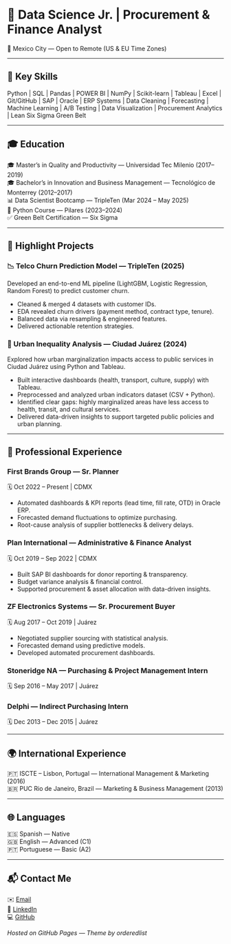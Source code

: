 # 💼 Data Science Jr. | Procurement & Finance Analyst  
📍 Mexico City — Open to Remote (US & EU Time Zones)

* * *

## 🧠 Key Skills  
Python | SQL | Pandas | POWER BI | NumPy | Scikit-learn | Tableau | Excel | Git/GitHub | SAP | Oracle | ERP Systems | Data Cleaning | Forecasting | Machine Learning | A/B Testing | Data Visualization | Procurement Analytics | Lean Six Sigma Green Belt  

* * *

## 🎓 Education  
🎓 Master’s in Quality and Productivity — Universidad Tec Milenio (2017–2019)  
🎓 Bachelor’s in Innovation and Business Management — Tecnológico de Monterrey (2012–2017)  
📊 Data Scientist Bootcamp — TripleTen (Mar 2024 – May 2025)  
🐍 Python Course — Pilares (2023–2024)  
✅ Green Belt Certification — Six Sigma  

* * *

## 🚀 Highlight Projects  

### 📉 Telco Churn Prediction Model — TripleTen (2025)  

Developed an end-to-end ML pipeline (LightGBM, Logistic Regression, Random Forest) to predict customer churn.  
- Cleaned & merged 4 datasets with customer IDs.  
- EDA revealed churn drivers (payment method, contract type, tenure).  
- Balanced data via resampling & engineered features.  
- Delivered actionable retention strategies.

### 🌆 Urban Inequality Analysis — Ciudad Juárez (2024)  

Explored how urban marginalization impacts access to public services in Ciudad Juárez using Python and Tableau.  
- Built interactive dashboards (health, transport, culture, supply) with Tableau.  
- Preprocessed and analyzed urban indicators dataset (CSV + Python).  
- Identified clear gaps: highly marginalized areas have less access to health, transit, and cultural services.  
- Delivered data-driven insights to support targeted public policies and urban planning.  


* * *

## 🧳 Professional Experience  

### **First Brands Group — Sr. Planner**  
🗓️ Oct 2022 – Present | CDMX  
- Automated dashboards & KPI reports (lead time, fill rate, OTD) in Oracle ERP.  
- Forecasted demand fluctuations to optimize purchasing.  
- Root-cause analysis of supplier bottlenecks & delivery delays.  

### **Plan International — Administrative & Finance Analyst**  
🗓️ Oct 2019 – Sep 2022 | CDMX  
- Built SAP BI dashboards for donor reporting & transparency.  
- Budget variance analysis & financial control.  
- Supported procurement & asset allocation with data-driven insights.  

### **ZF Electronics Systems — Sr. Procurement Buyer**  
🗓️ Aug 2017 – Oct 2019 | Juárez  
- Negotiated supplier sourcing with statistical analysis.  
- Forecasted demand using predictive models.  
- Developed automated procurement dashboards.  

### **Stoneridge NA — Purchasing & Project Management Intern**  
🗓️ Sep 2016 – May 2017 | Juárez  

### **Delphi — Indirect Purchasing Intern**  
🗓️ Dec 2013 – Dec 2015 | Juárez  

* * *

## 🌍 International Experience  
🇵🇹 ISCTE – Lisbon, Portugal — International Management & Marketing (2016)  
🇧🇷 PUC Rio de Janeiro, Brazil — Marketing & Business Management (2013)  

* * *

## 🌐 Languages  
🇪🇸 Spanish — Native  
🇬🇧 English — Advanced (C1)  
🇵🇹 Portuguese — Basic (A2)  

* * *

## 📬 Contact Me  
✉️ [Email](mailto:paola.cs.acosta@gmail.com)  
🔗 [LinkedIn](https://https://www.linkedin.com/in/paola-sanchez-acosta/)  
💻 [GitHub](https://github.com/sanpaola3)  

*Hosted on GitHub Pages — Theme by orderedlist*

